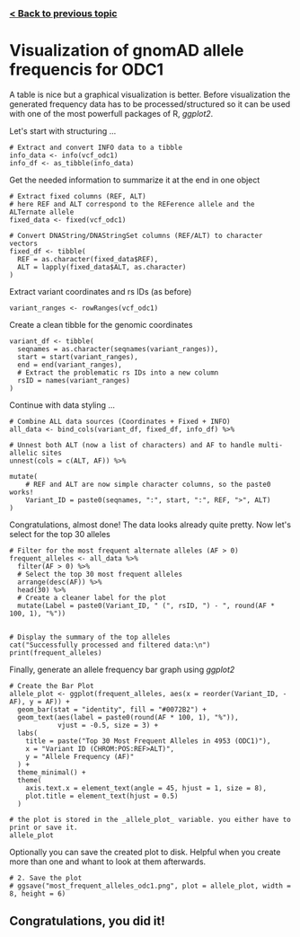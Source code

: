
### [< Back to previous topic](/example/PROCESSVCF.md)

# Visualization of gnomAD allele frequencis for ODC1

A table is nice but a graphical visualization is better. Before visualization the generated frequency data has to be processed/structured so it can be used with one of the most powerfull packages of R, _ggplot2_. 

Let's start with structuring ...
```
# Extract and convert INFO data to a tibble
info_data <- info(vcf_odc1)
info_df <- as_tibble(info_data)
```
Get the needed information to summarize it at the end in one object

```
# Extract fixed columns (REF, ALT) 
# here REF and ALT correspond to the REFerence allele and the ALTernate allele
fixed_data <- fixed(vcf_odc1)

# Convert DNAString/DNAStringSet columns (REF/ALT) to character vectors
fixed_df <- tibble(
  REF = as.character(fixed_data$REF),
  ALT = lapply(fixed_data$ALT, as.character) 
)
```

Extract variant coordinates and rs IDs (as before)
```
variant_ranges <- rowRanges(vcf_odc1)
```

Create a clean tibble for the genomic coordinates 
```
variant_df <- tibble(
  seqnames = as.character(seqnames(variant_ranges)),
  start = start(variant_ranges),
  end = end(variant_ranges),
  # Extract the problematic rs IDs into a new column
  rsID = names(variant_ranges) 
)
```
Continue with data styling ...

```
# Combine ALL data sources (Coordinates + Fixed + INFO)
all_data <- bind_cols(variant_df, fixed_df, info_df) %>%
  
# Unnest both ALT (now a list of characters) and AF to handle multi-allelic sites
unnest(cols = c(ALT, AF)) %>% 
  
mutate(
    # REF and ALT are now simple character columns, so the paste0 works!
    Variant_ID = paste0(seqnames, ":", start, ":", REF, ">", ALT)
)
``` 

Congratulations, almost done! The data looks already quite pretty. Now let's select for the top 30 alleles

```
# Filter for the most frequent alternate alleles (AF > 0)
frequent_alleles <- all_data %>%
  filter(AF > 0) %>%
  # Select the top 30 most frequent alleles
  arrange(desc(AF)) %>%
  head(30) %>%
  # Create a cleaner label for the plot
  mutate(Label = paste0(Variant_ID, " (", rsID, ") - ", round(AF * 100, 1), "%"))


# Display the summary of the top alleles
cat("Successfully processed and filtered data:\n")
print(frequent_alleles)
```
Finally, generate an allele frequency bar graph using _ggplot2_

```
# Create the Bar Plot
allele_plot <- ggplot(frequent_alleles, aes(x = reorder(Variant_ID, -AF), y = AF)) +
  geom_bar(stat = "identity", fill = "#0072B2") +
  geom_text(aes(label = paste0(round(AF * 100, 1), "%")), 
            vjust = -0.5, size = 3) +
  labs(
    title = paste("Top 30 Most Frequent Alleles in 4953 (ODC1)"),
    x = "Variant ID (CHROM:POS:REF>ALT)",
    y = "Allele Frequency (AF)"
  ) +
  theme_minimal() +
  theme(
    axis.text.x = element_text(angle = 45, hjust = 1, size = 8),
    plot.title = element_text(hjust = 0.5)
  )

# the plot is stored in the _allele_plot_ variable. you either have to print or save it.
allele_plot
````

Optionally you can save the created plot to disk. Helpful when you create more than one and whant to look at them afterwards.

```
# 2. Save the plot
# ggsave("most_frequent_alleles_odc1.png", plot = allele_plot, width = 8, height = 6)
```

## Congratulations, you did it!

